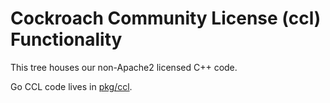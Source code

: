 # Cockroach Community License (ccl) Functionality
This tree houses our non-Apache2 licensed C++ code.

Go CCL code lives in [pkg/ccl](/pkg/ccl).
